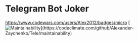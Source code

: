 # Telegram Bot Joker
https://www.codewars.com/users/Alex2012/badges/micro
[![Maintainability]([https://api.codeclimate.com/v1/badges/38b973db005f6d5a42c3/maintainability](https://www.codewars.com/users/Alex2012/badges/micro))](https://codeclimate.com/github/Alexander-Zaychenko/Tele/maintainability)
